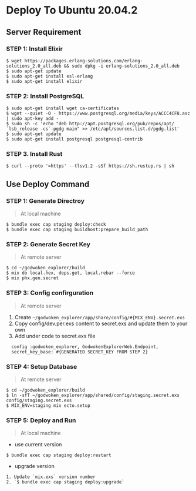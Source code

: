 
# Deploy To Ubuntu 20.04.2

## Server Requirement

### STEP 1: Install Elixir

```
$ wget https://packages.erlang-solutions.com/erlang-solutions_2.0_all.deb && sudo dpkg -i erlang-solutions_2.0_all.deb
$ sudo apt-get update
$ sudo apt-get install esl-erlang
$ sudo apt-get install elixir
```

### STEP 2: Install PostgreSQL

```
$ sudo apt-get install wget ca-certificates
$ wget --quiet -O - https://www.postgresql.org/media/keys/ACCC4CF8.asc | sudo apt-key add -
$ sudo sh -c 'echo "deb http://apt.postgresql.org/pub/repos/apt/ `lsb_release -cs`-pgdg main" >> /etc/apt/sources.list.d/pgdg.list'
$ sudo apt-get update
$ sudo apt-get install postgresql postgresql-contrib
```

### STEP 3. Install Rust

```
$ curl --proto '=https' --tlsv1.2 -sSf https://sh.rustup.rs | sh
```

## Use Deploy Command

### STEP 1: Generate Directroy
> At local machine

```
$ bundle exec cap staging deploy:check
$ bundle exec cap staging buildhost:prepare_build_path
```

### STEP 2: Generate Secret Key
> At remote server

```
$ cd ~/godwoken_explorer/build
$ mix do local.hex, deps.get, local.rebar --force
$ mix phx.gen.secret
```

### STEP 3: Config confirguration
> At remote server

1. Create `~/godwoken_explorer/app/share/config/#{MIX_ENV}.secret.exs`
2. Copy config/dev.per.exs content to secret.exs and update them to your own
3. Add under code to secret.exs file
```
  config :godwoken_explorer, GodwokenExplorerWeb.Endpoint,
  secret_key_base: #{GENERATED SECRET_KEY FROM STEP 2}
```
### STEP 4: Setup Database
> At remote server

```
$ cd ~/godwoken_explorer/build
$ ln -sfT ~/godwoken_explorer/app/shared/config/staging.secret.exs  config/staging.secret.exs
$ MIX_ENV=staging mix ecto.setup
```

### STEP 5: Deploy and Run
> At local machine

- use current version

```
$ bundle exec cap staging deploy:restart
```

- upgrade version
```
1. Update `mix.exs` version number
2. `$ bundle exec cap staging deploy:upgrade`
```